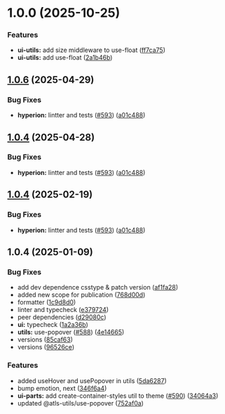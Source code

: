 

# 1.0.0 (2025-10-25)


### Features


* **ui-utils:** add size middleware to use-float ([ff7ca75](https://github.com/atls/hyperion/commit/ff7ca75eb883fda130ea7842694c400d4d5ad2bb))
* **ui-utils:** add use-float ([2a1b46b](https://github.com/atls/hyperion/commit/2a1b46b92a76d794eb18812e69ba42391221fe41))





## [1.0.6](https://github.com/atls/hyperion/compare/@atls-utils/use-popover@1.0.4...@atls-utils/use-popover@1.0.6) (2025-04-29)


### Bug Fixes


* **hyperion:** lintter and tests ([#593](https://github.com/atls/hyperion/issues/593)) ([a01c488](https://github.com/atls/hyperion/commit/a01c488064d6386f754aafd2eecb28a19396635e))





## [1.0.4](https://github.com/atls/hyperion/compare/@atls-utils/use-popover@1.0.4...@atls-utils/use-popover@1.0.4) (2025-04-28)


### Bug Fixes


* **hyperion:** lintter and tests ([#593](https://github.com/atls/hyperion/issues/593)) ([a01c488](https://github.com/atls/hyperion/commit/a01c488064d6386f754aafd2eecb28a19396635e))





## [1.0.4](https://github.com/atls/hyperion/compare/@atls-utils/use-popover@1.0.4...@atls-utils/use-popover@1.0.4) (2025-02-19)


### Bug Fixes


* **hyperion:** lintter and tests ([#593](https://github.com/atls/hyperion/issues/593)) ([a01c488](https://github.com/atls/hyperion/commit/a01c488064d6386f754aafd2eecb28a19396635e))





## 1.0.4 (2025-01-09)


### Bug Fixes


* add dev dependence csstype & patch version ([af1fa28](https://github.com/atls/hyperion/commit/af1fa28ea62d8059ef5afa84b375d53b001c9df1))
* added new scope for publication ([768d00d](https://github.com/atls/hyperion/commit/768d00d4617ae555c40778990fcbf913c8d4c54c))
* formatter ([1c9d8d0](https://github.com/atls/hyperion/commit/1c9d8d0b86f101059f77da921ee24199764872b8))
* linter and typecheck ([e379724](https://github.com/atls/hyperion/commit/e379724b7dbf3c8cba2b0b94647239b0b37c5fb8))
* peer dependencies ([d29080c](https://github.com/atls/hyperion/commit/d29080cb0950b04e65ab7755571e350d3450b4dd))
* **ui:** typecheck ([1a2a36b](https://github.com/atls/hyperion/commit/1a2a36b8baeececd0b929dcdb94da3d38ae8ad1e))
* **utils:** use-popover ([#588](https://github.com/atls/hyperion/issues/588)) ([4e14665](https://github.com/atls/hyperion/commit/4e14665b833680b87e25922ea9c3bbee0834d01d))
* versions ([85caf63](https://github.com/atls/hyperion/commit/85caf6367c3023d0aa50a1b44886d6f3d94ce6ec))
* versions ([96526ce](https://github.com/atls/hyperion/commit/96526cec1a282886dee66adcf35429abac2cb6d6))

### Features


* added useHover and usePopover in utils ([5da6287](https://github.com/atls/hyperion/commit/5da6287bf8ca6422cfdf769b84aacedac68173d9))
* bump emotion, next ([346f6a4](https://github.com/atls/hyperion/commit/346f6a43978912f3be4b09031933ab2a572907b2))
* **ui-parts:** add create-container-styles util to theme ([#590](https://github.com/atls/hyperion/issues/590)) ([34064a3](https://github.com/atls/hyperion/commit/34064a384192b781fd6d667857f568d4f42228a4))
* updated @atls-utils/use-popover ([752af0a](https://github.com/atls/hyperion/commit/752af0ac0c917d105bcb187d51e5e8d3e8e59118))


